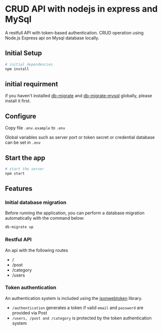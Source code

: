 # CRUD API with nodejs in express and MySql
A restfull API with token-based authentication. CRUD operation using Node.js Express api on Mysql database locally.

## Initial Setup
``` bash
# initial dependencies
npm install
```
## initial requirment
if you haven't installed [db-migrate](https://www.npmjs.com/package/db-migrate) and [db-migrate-mysql](https://www.npmjs.com/package/db-migrate) globally, please install it first.

## Configure
Copy file `.env.example` to `.env`

Global variables such as server port or token secret or credential database can be set in `.env`

## Start the app
``` bash
# start the server
npm start
```

## Features
### Initial database migration
Before running the application, you can perform a database migration automatically with the command below:

``` bash
db-migrate up
```
### Restful API
An api with the following routes
* /
* /post
* /category
* /users

### Token authentication
An authentication system is included using the [jsonwebtoken](https://github.com/auth0/node-jsonwebtoken) library. 
* `/authentication` generates a token if valid `email` and `password` are provided via Post
* `/users, /post and /category` is protected by the token authentication system